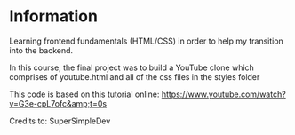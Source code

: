 # Information
Learning frontend fundamentals (HTML/CSS) in order to help my transition into the backend.

In this course, the final project was to build a YouTube clone which comprises of youtube.html and all of the css files in the styles folder

This code is based on this tutorial online: https://www.youtube.com/watch?v=G3e-cpL7ofc&amp;t=0s

Credits to: SuperSimpleDev
